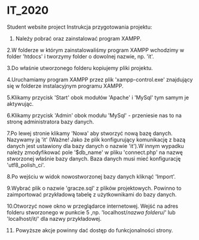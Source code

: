 # IT_2020
Student website project
Instrukcja przygotowania projektu:

1. Należy pobrać oraz zainstalować program XAMPP.
 
2.W folderze w którym zainstalowaliśmy program XAMPP wchodzimy w folder 'htdocs' i tworzymy folder o dowolnej nazwie, np. 'it'.

3.Do właśnie utworzonego folderu kopiujemy pliki projektu.

4.Uruchamiamy program XAMPP przez plik 'xampp-control.exe' znajdujący się w folderze instalacyjnym programu XAMPP.

5.Klikamy przycisk 'Start' obok modułów 'Apache' i 'MySql' tym samym je aktywując.

6.Klikamy przycisk 'Admin' obok modułu 'MySql' - przeniesie nas to na stronę administratora bazy danych.

7.Po lewej stronie klikamy 'Nowa' aby stworzyć nową bazę danych. Nazywamy ją 'it' (Ważne! Jako że plik konfigurujący komunikację z bazą danych jest ustawiony dla bazy danych o nazwie 'it').W innym wypadku należy zmodyfikować pole '$db_name' w pliku 'connect.php' na nazwę stworzonej właśnie bazy danych. Baza danych musi mieć konfigurację 'utf8_polish_ci'.

8.Po wejściu w widok nowostworzonej bazy danych kliknąć 'Import'.

9.Wybrać plik o nazwie 'gracze.sql' z plików projektowych. Powinno to zaimportować przykładową tabelę z użytkownikami do bazy danych.

10.Otworzyć nowe okno w przeglądarce internetowej. Wejść na adres folderu stworzonego w punkcie 5 ,np. 'localhost/*nazwa folderu*/' lub 'localhost/it/' dla nazwy przykładowej.

11. Powyższe akcje powinny dać dostęp do funkcjonalności strony.
